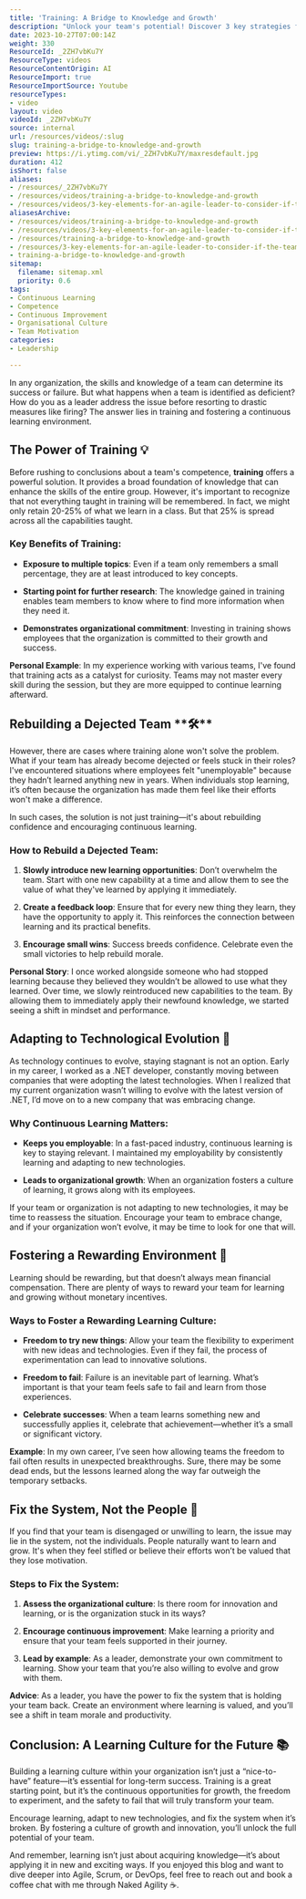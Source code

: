 ```yaml
---
title: 'Training: A Bridge to Knowledge and Growth'
description: "Unlock your team's potential! Discover 3 key strategies for agile leaders to uplift underperforming teams in this insightful video. \U0001F331\U0001F680"
date: 2023-10-27T07:00:14Z
weight: 330
ResourceId: _2ZH7vbKu7Y
ResourceType: videos
ResourceContentOrigin: AI
ResourceImport: true
ResourceImportSource: Youtube
resourceTypes:
- video
layout: video
videoId: _2ZH7vbKu7Y
source: internal
url: /resources/videos/:slug
slug: training-a-bridge-to-knowledge-and-growth
preview: https://i.ytimg.com/vi/_2ZH7vbKu7Y/maxresdefault.jpg
duration: 412
isShort: false
aliases:
- /resources/_2ZH7vbKu7Y
- /resources/videos/training-a-bridge-to-knowledge-and-growth
- /resources/videos/3-key-elements-for-an-agile-leader-to-consider-if-the-team-are-incompetent
aliasesArchive:
- /resources/videos/training-a-bridge-to-knowledge-and-growth
- /resources/videos/3-key-elements-for-an-agile-leader-to-consider-if-the-team-are-incompetent
- /resources/training-a-bridge-to-knowledge-and-growth
- /resources/3-key-elements-for-an-agile-leader-to-consider-if-the-team-are-incompetent
- training-a-bridge-to-knowledge-and-growth
sitemap:
  filename: sitemap.xml
  priority: 0.6
tags:
- Continuous Learning
- Competence
- Continuous Improvement
- Organisational Culture
- Team Motivation
categories:
- Leadership

---
```

In any organization, the skills and knowledge of a team can determine its success or failure. But what happens when a team is identified as deficient? How do you as a leader address the issue before resorting to drastic measures like firing? The answer lies in training and fostering a continuous learning environment.

## **The Power of Training** **💡**

Before rushing to conclusions about a team's competence, **training** offers a powerful solution. It provides a broad foundation of knowledge that can enhance the skills of the entire group. However, it's important to recognize that not everything taught in training will be remembered. In fact, we might only retain 20-25% of what we learn in a class. But that 25% is spread across all the capabilities taught.

### **Key Benefits of Training:**

- **Exposure to multiple topics**: Even if a team only remembers a small percentage, they are at least introduced to key concepts.

- **Starting point for further research**: The knowledge gained in training enables team members to know where to find more information when they need it.

- **Demonstrates organizational commitment**: Investing in training shows employees that the organization is committed to their growth and success.

**Personal Example**: In my experience working with various teams, I've found that training acts as a catalyst for curiosity. Teams may not master every skill during the session, but they are more equipped to continue learning afterward.

## **Rebuilding a Dejected Team** **🛠****️**

However, there are cases where training alone won't solve the problem. What if your team has already become dejected or feels stuck in their roles? I've encountered situations where employees felt "unemployable" because they hadn’t learned anything new in years. When individuals stop learning, it’s often because the organization has made them feel like their efforts won't make a difference.

In such cases, the solution is not just training—it's about rebuilding confidence and encouraging continuous learning.

### **How to Rebuild a Dejected Team:**

1. **Slowly introduce new learning opportunities**: Don’t overwhelm the team. Start with one new capability at a time and allow them to see the value of what they've learned by applying it immediately.

3. **Create a feedback loop**: Ensure that for every new thing they learn, they have the opportunity to apply it. This reinforces the connection between learning and its practical benefits.

5. **Encourage small wins**: Success breeds confidence. Celebrate even the small victories to help rebuild morale.

**Personal Story**: I once worked alongside someone who had stopped learning because they believed they wouldn’t be allowed to use what they learned. Over time, we slowly reintroduced new capabilities to the team. By allowing them to immediately apply their newfound knowledge, we started seeing a shift in mindset and performance.

## **Adapting to Technological Evolution** **🔄**

As technology continues to evolve, staying stagnant is not an option. Early in my career, I worked as a .NET developer, constantly moving between companies that were adopting the latest technologies. When I realized that my current organization wasn’t willing to evolve with the latest version of .NET, I’d move on to a new company that was embracing change.

### **Why Continuous Learning Matters:**

- **Keeps you employable**: In a fast-paced industry, continuous learning is key to staying relevant. I maintained my employability by consistently learning and adapting to new technologies.

- **Leads to organizational growth**: When an organization fosters a culture of learning, it grows along with its employees.

If your team or organization is not adapting to new technologies, it may be time to reassess the situation. Encourage your team to embrace change, and if your organization won’t evolve, it may be time to look for one that will.

## **Fostering a Rewarding Environment** **🌱**

Learning should be rewarding, but that doesn’t always mean financial compensation. There are plenty of ways to reward your team for learning and growing without monetary incentives.

### **Ways to Foster a Rewarding Learning Culture:**

- **Freedom to try new things**: Allow your team the flexibility to experiment with new ideas and technologies. Even if they fail, the process of experimentation can lead to innovative solutions.

- **Freedom to fail**: Failure is an inevitable part of learning. What’s important is that your team feels safe to fail and learn from those experiences.

- **Celebrate successes**: When a team learns something new and successfully applies it, celebrate that achievement—whether it’s a small or significant victory.

**Example**: In my own career, I’ve seen how allowing teams the freedom to fail often results in unexpected breakthroughs. Sure, there may be some dead ends, but the lessons learned along the way far outweigh the temporary setbacks.

## **Fix the System, Not the People** **🔧**

If you find that your team is disengaged or unwilling to learn, the issue may lie in the system, not the individuals. People naturally want to learn and grow. It's when they feel stifled or believe their efforts won’t be valued that they lose motivation.

### **Steps to Fix the System:**

1. **Assess the organizational culture**: Is there room for innovation and learning, or is the organization stuck in its ways?

3. **Encourage continuous improvement**: Make learning a priority and ensure that your team feels supported in their journey.

5. **Lead by example**: As a leader, demonstrate your own commitment to learning. Show your team that you’re also willing to evolve and grow with them.

**Advice**: As a leader, you have the power to fix the system that is holding your team back. Create an environment where learning is valued, and you’ll see a shift in team morale and productivity.

## **Conclusion: A Learning Culture for the Future** **📚**

Building a learning culture within your organization isn’t just a “nice-to-have” feature—it’s essential for long-term success. Training is a great starting point, but it’s the continuous opportunities for growth, the freedom to experiment, and the safety to fail that will truly transform your team.

Encourage learning, adapt to new technologies, and fix the system when it’s broken. By fostering a culture of growth and innovation, you’ll unlock the full potential of your team.

And remember, learning isn’t just about acquiring knowledge—it’s about applying it in new and exciting ways. If you enjoyed this blog and want to dive deeper into Agile, Scrum, or DevOps, feel free to reach out and book a coffee chat with me through Naked Agility ☕.
